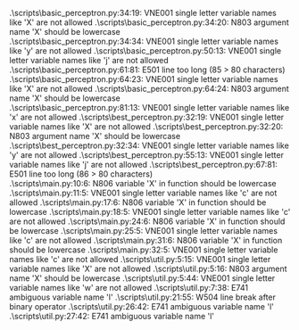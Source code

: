 .\scripts\basic_perceptron.py:34:19: VNE001 single letter variable names like 'X' are not allowed
.\scripts\basic_perceptron.py:34:20: N803 argument name 'X' should be lowercase                  
.\scripts\basic_perceptron.py:34:34: VNE001 single letter variable names like 'y' are not allowed
.\scripts\basic_perceptron.py:50:13: VNE001 single letter variable names like 'j' are not allowed
.\scripts\basic_perceptron.py:61:81: E501 line too long (85 > 80 characters)                     
.\scripts\basic_perceptron.py:64:23: VNE001 single letter variable names like 'X' are not allowed
.\scripts\basic_perceptron.py:64:24: N803 argument name 'X' should be lowercase                  
.\scripts\basic_perceptron.py:81:13: VNE001 single letter variable names like 'x' are not allowed
.\scripts\best_perceptron.py:32:19: VNE001 single letter variable names like 'X' are not allowed 
.\scripts\best_perceptron.py:32:20: N803 argument name 'X' should be lowercase                   
.\scripts\best_perceptron.py:32:34: VNE001 single letter variable names like 'y' are not allowed 
.\scripts\best_perceptron.py:55:13: VNE001 single letter variable names like 'j' are not allowed 
.\scripts\best_perceptron.py:67:81: E501 line too long (86 > 80 characters)                      
.\scripts\main.py:10:6: N806 variable 'X' in function should be lowercase
.\scripts\main.py:11:5: VNE001 single letter variable names like 'c' are not allowed
.\scripts\main.py:17:6: N806 variable 'X' in function should be lowercase
.\scripts\main.py:18:5: VNE001 single letter variable names like 'c' are not allowed
.\scripts\main.py:24:6: N806 variable 'X' in function should be lowercase
.\scripts\main.py:25:5: VNE001 single letter variable names like 'c' are not allowed
.\scripts\main.py:31:6: N806 variable 'X' in function should be lowercase
.\scripts\main.py:32:5: VNE001 single letter variable names like 'c' are not allowed
.\scripts\util.py:5:15: VNE001 single letter variable names like 'X' are not allowed
.\scripts\util.py:5:16: N803 argument name 'X' should be lowercase
.\scripts\util.py:5:44: VNE001 single letter variable names like 'w' are not allowed
.\scripts\util.py:7:38: E741 ambiguous variable name 'l'
.\scripts\util.py:21:55: W504 line break after binary operator
.\scripts\util.py:26:42: E741 ambiguous variable name 'l'
.\scripts\util.py:27:42: E741 ambiguous variable name 'l'
